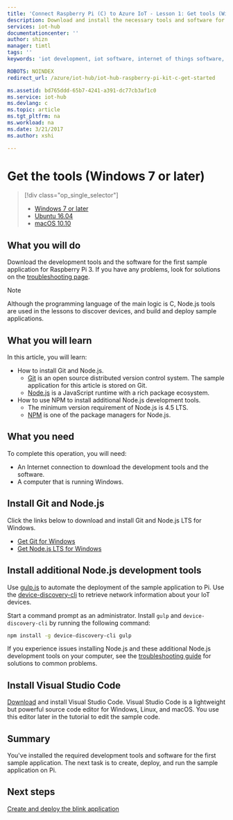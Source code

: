```yaml
---
title: 'Connect Raspberry Pi (C) to Azure IoT - Lesson 1: Get tools (Windows) | Microsoft Docs'
description: Download and install the necessary tools and software for the first sample application for Pi on Windows 7 and later versions.
services: iot-hub
documentationcenter: ''
author: shizn
manager: timtl
tags: ''
keywords: 'iot development, iot software, internet of things software, install git on windows, install node js windows, install npm on windows'

ROBOTS: NOINDEX
redirect_url: /azure/iot-hub/iot-hub-raspberry-pi-kit-c-get-started

ms.assetid: bd765ddd-65b7-4241-a391-dc77cb3af1c0
ms.service: iot-hub
ms.devlang: c
ms.topic: article
ms.tgt_pltfrm: na
ms.workload: na
ms.date: 3/21/2017
ms.author: xshi

---
```

# Get the tools (Windows 7 or later)

> [!div class="op_single_selector"]
> * [Windows 7 or later](iot-hub-raspberry-pi-kit-c-lesson1-get-the-tools-win32.md)
> * [Ubuntu 16.04](iot-hub-raspberry-pi-kit-c-lesson1-get-the-tools-ubuntu.md)
> * [macOS 10.10](iot-hub-raspberry-pi-kit-c-lesson1-get-the-tools-mac.md)

## What you will do
Download the development tools and the software for the first sample application for Raspberry Pi 3. If you have any problems, look for solutions on the [troubleshooting page](iot-hub-raspberry-pi-kit-c-troubleshooting.md).

> [!NOTE]
> Although the programming language of the main logic is C, Node.js tools are used in the lessons to discover devices, and build and deploy sample applications.

## What you will learn
In this article, you will learn:

* How to install Git and Node.js.
  * [Git](https://git-scm.com) is an open source distributed version control system. The sample application for this article is stored on Git.
  * [Node.js](https://nodejs.org/en/) is a JavaScript runtime with a rich package ecosystem.
* How to use NPM to install additional Node.js development tools.
  * The minimum version requirement of Node.js is 4.5 LTS.
  * [NPM](https://www.npmjs.com) is one of the package managers for Node.js.

## What you need

To complete this operation, you will need:

* An Internet connection to download the development tools and the software.
* A computer that is running Windows.

## Install Git and Node.js

Click the links below to download and install Git and Node.js LTS for Windows.

* [Get Git for Windows](https://git-scm.com/download/win/)
* [Get Node.js LTS for Windows](https://nodejs.org/en/)

## Install additional Node.js development tools

Use [gulp.js](http://gulpjs.com) to automate the deployment of the sample application to Pi. Use the [device-discovery-cli](https://github.com/Azure/device-discovery-cli) to retrieve network information about your IoT devices.

Start a command prompt as an administrator. Install `gulp` and `device-discovery-cli` by running the following command:

```bash
npm install -g device-discovery-cli gulp
```

If you experience issues installing Node.js and these additional Node.js development tools on your computer, see the [troubleshooting guide](iot-hub-raspberry-pi-kit-c-troubleshooting.md) for solutions to common problems.

## Install Visual Studio Code

[Download](https://code.visualstudio.com/docs/setup/windows) and install Visual Studio Code. Visual Studio Code is a lightweight but powerful source code editor for Windows, Linux, and macOS. You use this editor later in the tutorial to edit the sample code.

## Summary

You've installed the required development tools and software for the first sample application. The next task is to create, deploy, and run the sample application on Pi.

## Next steps

[Create and deploy the blink application](iot-hub-raspberry-pi-kit-c-lesson1-deploy-blink-app.md)
